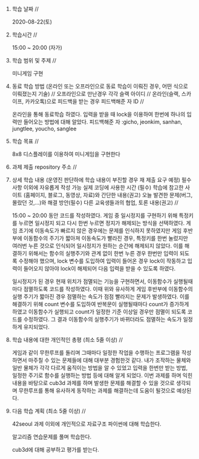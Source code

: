 1. 학습 날짜 // 

    2020-08-22(토)
 
2. 학습시간 // 

    15:00 ~ 20:00 (자가)
    
3. 학습 범위 및 주제 // 
    
    미니게임 구현

4. 동료 학습 방법 (온라인 또는 오프라인으로 동료 학습이 이뤄진 경우, 어떤 식으로 이뤄졌는지 기술) // 오프라인으로 만난경우 각각 슬랙 아이디 // 온라인(슬랙, 스카이프, 카카오톡)으로 피드백을 받는 경우 피드백해준 자 ID // 

    온라인을 통해 동료학습 하였다. 입력을 받을 때 lock을 이용하여 한번에 하나의 입력만 들어오는 방법에 대해 알았다. 피드백해준 자 :gicho, jeonkim, sanhan, jungtlee, youcho, sanglee

5. 학습 목표 //

    8x8 디스플레이를 이용하여 미니게임을 구현한다
    
6. 과제 제출 repository 주소 // 
    
    
    
7. 상세 학습 내용 (운영진 판단하에 학습 내용이 부진할 경우 재 제출 요구 예정) 필수사항 이외에 자유롭게 작성 가능 실제 코딩에 사용한 시간 (필수) 학습에 참고한 사이트 (홈페이지, 블로그, 동영상, 자료)와 간단한 내용(권고) 오늘 발견한 문제(버그, 몰랐던 것,...)와 해결 방안(필수) 다른 교육생들과의 협업, 토론 내용(권고) //
    
    15:00 ~ 20:00 동안 코드를 작성하였다.
    게임 중 일시정지를 구현하기 위해 특정키를 누르면 일시정지 되고 다시 한번 누르면 정지가 해제되는 방식을 선택하였다. 게임 초기에 이동속도가 빠르지 않은 경우에는 문제를 인식하지 못하였지만 게임 후반부에 이동함수의 주기가 짧아져 이동속도가 빨라진 경우, 특정키를 한번 눌렀지만 여러번 누른 것으로 인식되어 일시정지가 원하는 순간에 해제되지 않았다. 이를 해결하기 위해서는 함수의 실행주기와 관계 없이 한번 누른 경우 한번만 입력이 되도록 수정해야 했으며, lock 변수를 도입하여 입력이 들어온 경우 lock이 작동하고 입력이 들어오지 않아야 lock이 해제되어 다음 입력을 받을 수 있도록 하였다.
    
    일시정지가 된 경우 현재 위치가 점멸되는 기능을 구현하면서, 이동함수가 실행될때 마다 점멸하도록 코드를 작성하였다. 이때 위와 유사하게 게임 후반부에 이동함수의 실행 주기가 짧아진 경우 점멸하는 속도가 점점 빨라지는 문제가 발생하였다. 이를 해결하기 위해 count 변수를 도입하여 반복문이 실행될때마다 count가 증가하게 하였고 이동함수가 실행되고 count가 일정한 기준 이상일 경우만 점멸이 되도록 코드를 수정하였다. 그 결과 이동함수의 실행주기가 바뀌더라도 점멸하는 속도가 일정하게 유지되었다.
    
8. 학습 내용에 대한 개인적인 총평 (최소 5줄 이상) //

   게임과 같이 무한루프를 돌리며 그때마다 일정한 작업을 수행하는 프로그램을 작성하면서 마주칠 수 있는 문제들에 대해 대부분 경험한것 같다. 내가 조작하는 물체와 일반 물체가 각각 다르게 움직이는 방법을 알 수 있었고 입력을 한번만 받는 방법, 일정한 주기로 함수를 실행하는 방법 등에 대해 알게 되었다. 이번 과제를 하며 익힌 내용을 바탕으로 cub3d 과제를 하며 발생한 문제를 해결할 수 있을 것으로 생각되며 무한루프를 통해 유사하게 동작하는 과제를 해결하는데 도움이 될것으로 예상된다.  
   
9. 다음 학습 계획 (최소 5줄 이상) // 
    
    42seoul 과제 이외에 개인적으로 자료구조 파이썬에 대해 학습한다.
    
    알고리즘 연습문제를 풀며 학습한다.
    
    cub3d에 대해 공부하고 평가를 받는다.
    